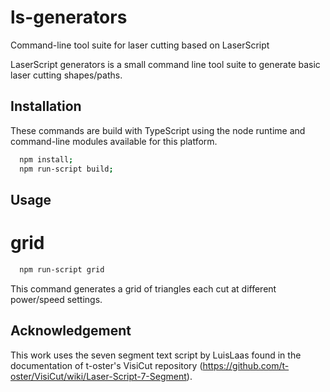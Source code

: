 # ls-generators
Command-line tool suite for laser cutting based on LaserScript

LaserScript generators is a small command line tool suite to generate basic laser cutting shapes/paths.

## Installation
These commands are build with TypeScript using the node runtime and command-line modules available for this platform.
```bash
  npm install;
  npm run-script build;
```

## Usage
# grid
```bash
  npm run-script grid
```

This command generates a grid of triangles each cut at different power/speed settings.


## Acknowledgement
This work uses the seven segment text script 
by LuisLaas 
found in the documentation of t-oster's VisiCut repository 
(https://github.com/t-oster/VisiCut/wiki/Laser-Script-7-Segment).
